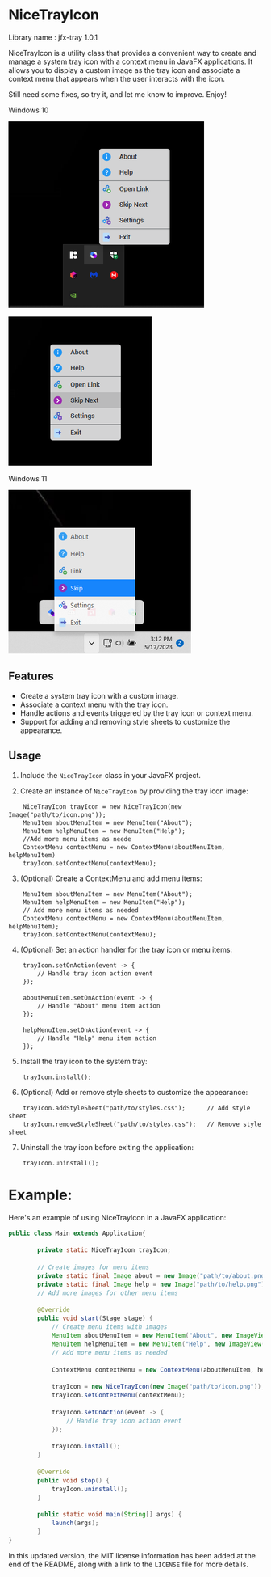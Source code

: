 # NiceTrayIcon
Library name : jfx-tray 1.0.1

NiceTrayIcon is a utility class that provides a convenient way to create and manage a system tray icon
with a context menu in JavaFX applications. It allows you to display a custom image as the tray 
icon and associate a context menu that appears when the user interacts with the icon.

Still need some fixes, so try it, and let me know to improve. Enjoy!

Windows 10

![NiceTrayIcon](/tray.png)

![NiceTrayIcon Hover](/tray-hover.png)


Windows 11

![NiceTrayIcon Hover](/tray-w11.png)


## Features

- Create a system tray icon with a custom image.
- Associate a context menu with the tray icon.
- Handle actions and events triggered by the tray icon or context menu.
- Support for adding and removing style sheets to customize the appearance.

## Usage

1. Include the `NiceTrayIcon` class in your JavaFX project.

2. Create an instance of `NiceTrayIcon` by providing the tray icon image:

```
    NiceTrayIcon trayIcon = new NiceTrayIcon(new Image("path/to/icon.png"));
    MenuItem aboutMenuItem = new MenuItem("About");
    MenuItem helpMenuItem = new MenuItem("Help");
    //Add more menu items as neede
    ContextMenu contextMenu = new ContextMenu(aboutMenuItem, helpMenuItem)
    trayIcon.setContextMenu(contextMenu);
```

3. (Optional) Create a ContextMenu and add menu items:

```
    MenuItem aboutMenuItem = new MenuItem("About");
    MenuItem helpMenuItem = new MenuItem("Help");
    // Add more menu items as needed
    ContextMenu contextMenu = new ContextMenu(aboutMenuItem, helpMenuItem);
    trayIcon.setContextMenu(contextMenu);
```

4. (Optional) Set an action handler for the tray icon or menu items:

```
    trayIcon.setOnAction(event -> {
        // Handle tray icon action event
    });
    
    aboutMenuItem.setOnAction(event -> {
        // Handle "About" menu item action
    });
    
    helpMenuItem.setOnAction(event -> {
        // Handle "Help" menu item action
    });

```

5. Install the tray icon to the system tray:

```
    trayIcon.install();
```


6. (Optional) Add or remove style sheets to customize the appearance:

```
    trayIcon.addStyleSheet("path/to/styles.css");      // Add style sheet
    trayIcon.removeStyleSheet("path/to/styles.css");   // Remove style sheet
```

7. Uninstall the tray icon before exiting the application:

```
    trayIcon.uninstall();
```

# Example:
Here's an example of using NiceTrayIcon in a JavaFX application:


```java
public class Main extends Application{

        private static NiceTrayIcon trayIcon;

        // Create images for menu items
        private static final Image about = new Image("path/to/about.png");
        private static final Image help = new Image("path/to/help.png");
        // Add more images for other menu items

        @Override
        public void start(Stage stage) {
            // Create menu items with images
            MenuItem aboutMenuItem = new MenuItem("About", new ImageView(about));
            MenuItem helpMenuItem = new MenuItem("Help", new ImageView(help));
            // Add more menu items as needed

            ContextMenu contextMenu = new ContextMenu(aboutMenuItem, helpMenuItem);

            trayIcon = new NiceTrayIcon(new Image("path/to/icon.png"));
            trayIcon.setContextMenu(contextMenu);

            trayIcon.setOnAction(event -> {
                // Handle tray icon action event
            });

            trayIcon.install();
        }

        @Override
        public void stop() {
            trayIcon.uninstall();
        }

        public static void main(String[] args) {
            launch(args);
        }
}
```



In this updated version, the MIT license information has been added
at the end of the README, along with a link to the `LICENSE` file for more details.
